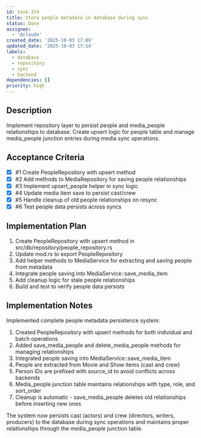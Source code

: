 ```yaml
---
id: task-374
title: Store people metadata in database during sync
status: Done
assignee:
  - '@claude'
created_date: '2025-10-03 17:09'
updated_date: '2025-10-03 17:14'
labels:
  - database
  - repository
  - sync
  - backend
dependencies: []
priority: high
---
```


## Description

Implement repository layer to persist people and media_people relationships to database. Create upsert logic for people table and manage media_people junction entries during media sync operations.

## Acceptance Criteria
<!-- AC:BEGIN -->
- [x] #1 Create PeopleRepository with upsert method
- [x] #2 Add methods to MediaRepository for saving people relationships
- [x] #3 Implement upsert_people helper in sync logic
- [x] #4 Update media item save to persist cast/crew
- [x] #5 Handle cleanup of old people relationships on resync
- [x] #6 Test people data persists across syncs
<!-- AC:END -->


## Implementation Plan

1. Create PeopleRepository with upsert method in src/db/repository/people_repository.rs
2. Update mod.rs to export PeopleRepository
3. Add helper methods to MediaService for extracting and saving people from metadata
4. Integrate people saving into MediaService::save_media_item
5. Add cleanup logic for stale people relationships
6. Build and test to verify people data persists


## Implementation Notes

Implemented complete people metadata persistence system:

1. Created PeopleRepository with upsert methods for both individual and batch operations
2. Added save_media_people and delete_media_people methods for managing relationships
3. Integrated people saving into MediaService::save_media_item
4. People are extracted from Movie and Show items (cast and crew)
5. Person IDs are prefixed with source_id to avoid conflicts across backends
6. Media_people junction table maintains relationships with type, role, and sort_order
7. Cleanup is automatic - save_media_people deletes old relationships before inserting new ones

The system now persists cast (actors) and crew (directors, writers, producers) to the database during sync operations and maintains proper relationships through the media_people junction table.
